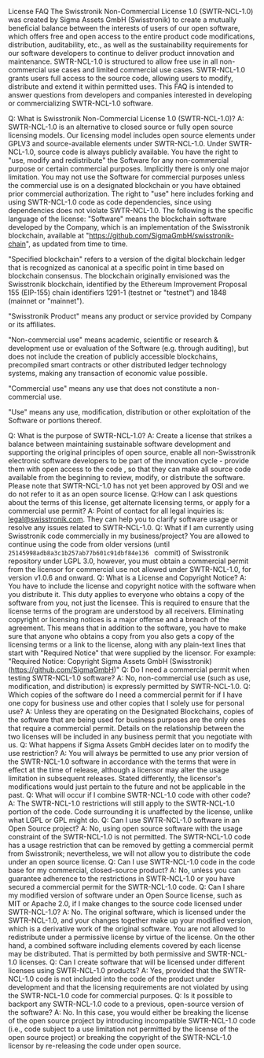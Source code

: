License FAQ
The Swisstronik Non-Commercial License 1.0 (SWTR-NCL-1.0) was created by Sigma Assets GmbH (Swisstronik) to create a mutually beneficial balance between the interests of users of our open software, which offers free and open access to the entire product code modifications, distribution, auditability, etc., as well as the sustainability requirements for our software developers to continue to deliver product innovation and maintenance.
SWTR-NCL-1.0 is structured to allow free use in all non-commercial use cases and limited commercial use cases.
SWTR-NCL-1.0 grants users full access to the source code, allowing users to modify, distribute and extend it within permitted uses.
This FAQ is intended to answer questions from developers and companies interested in developing or commercializing SWTR-NCL-1.0 software.


Q: What is Swisstronik Non-Commercial License 1.0 (SWTR-NCL-1.0)?
A: SWTR-NCL-1.0 is an alternative to closed source or fully open source licensing models. Our licensing model includes open source elements under GPLV3 and source-available elements under SWTR-NCL-1.0. Under SWTR-NCL-1.0, source code is always publicly available. You have the right to "use, modify and redistribute" the Software for any non-commercial purpose or certain commercial purposes.
Implicitly there is only one major limitation. You may not use the Software for commercial purposes unless the commercial use is on a designated blockchain or you have obtained prior commercial authorization.
The right to "use" here includes forking and using SWTR-NCL-1.0 code as code dependencies, since using dependencies does not violate SWTR-NCL-1.0.
The following is the specific language of the license:
"Software" means the blockchain software developed by the Company, which is an implementation of the Swisstronik blockchain, available at "https://github.com/SigmaGmbH/swisstronik-chain", as updated from time to time.

"Specified blockchain" refers to a version of the digital blockchain ledger that is recognized as canonical at a specific point in time based on blockchain consensus. The blockchain originally envisioned was the Swisstronik blockchain, identified by the Ethereum Improvement Proposal 155 (EIP-155) chain identifiers 1291-1 (testnet or "testnet") and 1848 (mainnet or "mainnet").

"Swisstronik Product" means any product or service provided by Company or its affiliates.

"Non-commercial use" means academic, scientific or research & development use or evaluation of the Software (e.g. through auditing), but does not include the creation of publicly accessible blockchains, precompiled smart contracts or other distributed ledger technology systems, making any transaction of economic value possible.

"Commercial use" means any use that does not constitute a non-commercial use.

"Use" means any use, modification, distribution or other exploitation of the Software or portions thereof.

Q: What is the purpose of SWTR-NCL-1.0?
A: Create a license that strikes a balance between maintaining sustainable software development and supporting the original principles of open source, enable all non-Swisstronik electronic software developers to be part of the innovation cycle - provide them with open access to the code , so that they can make all source code available from the beginning to review, modify, or distribute the software. Please note that SWTR-NCL-1.0 has not yet been approved by OSI and we do not refer to it as an open source license.
Q:How can I ask questions about the terms of this license, get alternate licensing terms, or apply for a commercial use permit?
A: Point of contact for all legal inquiries is: legal@swisstronik.com. They can help you to clarify software usage or resolve any issues related to SWTR-NCL-1.0.
Q: What if I am currently using Swisstronik code commercially in my business/project?
You are allowed to continue using the code from older versions (until `25145998adb8a3c1b257ab77b601c91dbf84e136
` commit) of Swisstronik repository under LGPL 3.0, however, you must obtain a commercial permit from the licensor for commercial use not allowed under SWTR-NCL-1.0, for version v1.0.6 and onward.
Q: What is a License and Copyright Notice?
A: You have to include the license and copyright notice with the software when you distribute it. This duty applies to everyone who obtains a copy of the software from you, not just the licensee. This is required to ensure that the license terms of the program are understood by all receivers. Eliminating copyright or licensing notices is a major offense and a breach of the agreement. This means that in addition to the software, you have to make sure that anyone who obtains a copy from you also gets a copy of the licensing terms or a link to the license, along with any plain-text lines that start with "Required Notice" that were supplied by the licensor.
For example:
"Required Notice: Copyright Sigma Assets GmbH (Swisstronik) (https://github.com/SigmaGmbH)"
Q: Do I need a commercial permit when testing SWTR-NCL-1.0 software?
A: No, non-commercial use (such as use, modification, and distribution) is expressly permitted by SWTR-NCL-1.0.
Q: Which copies of the software do I need a commercial permit for if I have one copy for business use and other copies that I solely use for personal use?
A: Unless they are operating on the Designated Blockchains, copies of the software that are being used for business purposes are the only ones that require a commercial permit. Details on the relationship between the two licenses will be included in any business permit that you negotiate with us.
Q: What happens if Sigma Assets GmbH decides later on to modify the use restriction?
A: You will always be permitted to use any prior version of the SWTR-NCL-1.0 software in accordance with the terms that were in effect at the time of release, although a licensor may alter the usage limitation in subsequent releases. Stated differently, the licensor's modifications would just pertain to the future and not be applicable in the past.
Q: What will occur if I combine SWTR-NCL-1.0 code with other code?
A: The SWTR-NCL-1.0 restrictions will still apply to the SWTR-NCL-1.0 portion of the code. Code surrounding it is unaffected by the license, unlike what LGPL or GPL might do.
Q: Can I use SWTR-NCL-1.0 software in an Open Source project?
A: No, using open source software with the usage constraint of the SWTR-NCL-1.0 is not permitted. The SWTR-NCL-1.0 code has a usage restriction that can be removed by getting a commercial permit from Swisstronik; nevertheless, we will not allow you to distribute the code under an open source license.
Q: Can I use SWTR-NCL-1.0 code in the code base for my commercial, closed-source product?
A: No, unless you can guarantee adherence to the restrictions in SWTR-NCL-1.0 or you have secured a commercial permit for the SWTR-NCL-1.0 code.
Q: Can I share my modified version of software under an Open Source license, such as MIT or Apache 2.0, if I make changes to the source code licensed under SWTR-NCL-1.0?
A: No. The original software, which is licensed under the SWTR-NCL-1.0, and your changes together make up your modified version, which is a derivative work of the original software. You are not allowed to redistribute under a permissive license by virtue of the license. On the other hand, a combined software including elements covered by each license may be distributed. That is permitted by both permissive and SWTR-NCL-1.0 licenses.
Q: Can I create software that will be licensed under different licenses using SWTR-NCL-1.0 products?
A: Yes, provided that the SWTR-NCL-1.0 code is not included into the code of the product under development and that the licensing requirements are not violated by using the SWTR-NCL-1.0 code for commercial purposes.
Q: Is it possible to backport any SWTR-NCL-1.0 code to a previous, open-source version of the software?
A: No. In this case, you would either be breaking the license of the open source project by introducing incompatible SWTR-NCL-1.0 code (i.e., code subject to a use limitation not permitted by the license of the open source project) or breaking the copyright of the SWTR-NCL-1.0 licensor by re-releasing the code under open source.
